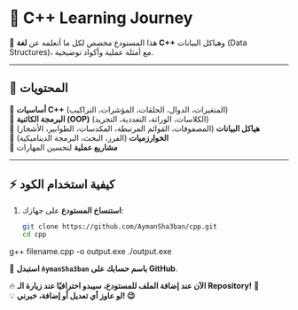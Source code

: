 # 🚀 C++ Learning Journey  

🎯 هذا المستودع مخصص لكل ما أتعلمه عن **لغة C++** وهياكل البيانات (Data Structures)، مع أمثلة عملية وأكواد توضيحية.

---

## 📌 **المحتويات**  
🔹 **أساسيات C++** (المتغيرات، الدوال، الحلقات، المؤشرات، التراكيب)  
🔹 **البرمجة الكائنية (OOP)** (الكلاسات، الوراثة، التعددية، التجريد)  
🔹 **هياكل البيانات** (المصفوفات، القوائم المرتبطة، المكدسات، الطوابير، الأشجار)  
🔹 **الخوارزميات** (الفرز، البحث، البرمجة الديناميكية)  
🔹 **مشاريع عملية** لتحسين المهارات  

---

## ⚡ **كيفية استخدام الكود**  
1. **استنساخ المستودع** على جهازك:  
   ```bash
   git clone https://github.com/AymanSha3ban/cpp.git
   cd cpp
g++ filename.cpp -o output.exe
./output.exe

📌 **استبدل `AymanSha3ban` باسم حسابك على GitHub**.  

🔥 **الآن عند إضافة الملف للمستودع، سيبدو احترافيًا عند زيارة الـ Repository!** 🚀  
💡 **لو عاوز أي تعديل أو إضافة، خبرني! 😉**

